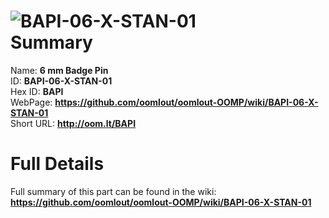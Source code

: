 
![BAPI-06-X-STAN-01](https://github.com/oomlout/oomlout-OOMP/blob/master/parts/BAPI-06-X-STAN-01/BAPI-06-X-STAN-01_420.jpg)   
Summary
=================
  
Name: __6 mm Badge Pin__    
ID: __BAPI-06-X-STAN-01__   
Hex ID: __BAPI__   
WebPage: __https://github.com/oomlout/oomlout-OOMP/wiki/BAPI-06-X-STAN-01__   
Short URL: __http://oom.lt/BAPI__   

Full Details
==========================
Full summary of this part can be found in the wiki:   
__https://github.com/oomlout/oomlout-OOMP/wiki/BAPI-06-X-STAN-01__    

